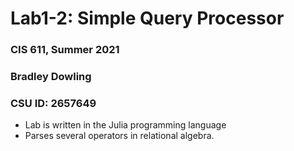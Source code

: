 # Lab1-2: Simple Query Processor

### CIS 611, Summer 2021
### Bradley Dowling
### CSU ID: 2657649


* Lab is written in the Julia programming language
* Parses several operators in relational algebra.
